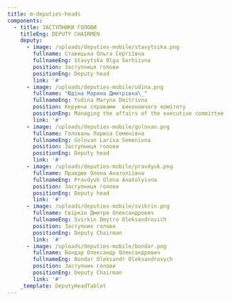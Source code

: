 ```yaml
---
title: m-deputies-heads
components:
  - title: ЗАСТУПНИКИ ГОЛОВИ
    titleEng: DEPUTY CHAIRMEN
    deputy:
      - image: /uploads/deputies-mobile/stavytsika.png
        fullname: Ставицька Ольга Сергіївна
        fullnameEng: Stavytska Olga Serhiivna
        position: Заступниця голови
        positionEng: Deputy head
        link: '#'
      - image: /uploads/deputies-mobile/udina.png
        fullname: "Юдіна Марина Дмитрівна\_"
        fullnameEng: Yudina Maryna Dmitrivna
        position: Керуюча справами  виконавчого комітету
        positionEng: Managing the affairs of the executive committee
        link: '#'
      - image: /uploads/deputies-mobile/golovan.png
        fullname: Головань Лариса Семенівна
        fullnameEng: Golovan Larisa Semenivna
        position: Заступниця голови
        positionEng: Deputy head
        link: '#'
      - image: /uploads/deputies-mobile/pravdyuk.png
        fullname: Правдюк Олена Анатоліївна
        fullnameEng: Pravdyuk Olena Anatolyivna
        position: Заступниця голови
        positionEng: Deputy head
        link: '#'
      - image: /uploads/deputies-mobile/svikrin.png
        fullname: Свіркін Дмитро Олександрович
        fullnameEng: Svirkin Dmytro Oleksandrovich
        position: Заступник голови
        positionEng: Deputy Chairman
        link: '#'
      - image: /uploads/deputies-mobile/bondar.png
        fullname: Бондар Олександр Олександрович
        fullnameEng: Bondar Oleksandr Oleksandrovych
        position: Заступник голови
        positionEng: Deputy Chairman
        link: '#'
    _template: DeputyHeadTablet
---
```





